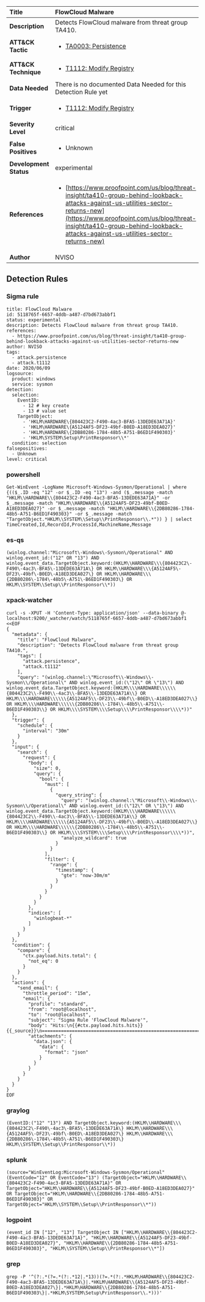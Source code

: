 | Title                    | FlowCloud Malware       |
|:-------------------------|:------------------|
| **Description**          | Detects FlowCloud malware from threat group TA410. |
| **ATT&amp;CK Tactic**    |  <ul><li>[TA0003: Persistence](https://attack.mitre.org/tactics/TA0003)</li></ul>  |
| **ATT&amp;CK Technique** | <ul><li>[T1112: Modify Registry](https://attack.mitre.org/techniques/T1112)</li></ul>  |
| **Data Needed**          |  There is no documented Data Needed for this Detection Rule yet  |
| **Trigger**              | <ul><li>[T1112: Modify Registry](../Triggers/T1112.md)</li></ul>  |
| **Severity Level**       | critical |
| **False Positives**      | <ul><li>Unknown</li></ul>  |
| **Development Status**   | experimental |
| **References**           | <ul><li>[https://www.proofpoint.com/us/blog/threat-insight/ta410-group-behind-lookback-attacks-against-us-utilities-sector-returns-new](https://www.proofpoint.com/us/blog/threat-insight/ta410-group-behind-lookback-attacks-against-us-utilities-sector-returns-new)</li></ul>  |
| **Author**               | NVISO |


## Detection Rules

### Sigma rule

```
title: FlowCloud Malware
id: 5118765f-6657-4ddb-a487-d7bd673abbf1
status: experimental
description: Detects FlowCloud malware from threat group TA410.
references:
  - https://www.proofpoint.com/us/blog/threat-insight/ta410-group-behind-lookback-attacks-against-us-utilities-sector-returns-new
author: NVISO
tags:
  - attack.persistence
  - attack.t1112
date: 2020/06/09
logsource:
  product: windows
  service: sysmon
detection:
  selection:
    EventID:
      - 12 # key create
      - 13 # value set
    TargetObject:
      - 'HKLM\HARDWARE\{804423C2-F490-4ac3-BFA5-13DEDE63A71A}'
      - 'HKLM\HARDWARE\{A5124AF5-DF23-49bf-B0ED-A18ED3DEA027}'
      - 'HKLM\HARDWARE\{2DB80286-1784-48b5-A751-B6ED1F490303}'
      - 'HKLM\SYSTEM\Setup\PrintResponsor\\*'
  condition: selection
falsepositives:
  - Unknown
level: critical

```





### powershell
    
```
Get-WinEvent -LogName Microsoft-Windows-Sysmon/Operational | where {(($_.ID -eq "12" -or $_.ID -eq "13") -and ($_.message -match "HKLM\\HARDWARE\\{804423C2-F490-4ac3-BFA5-13DEDE63A71A}" -or $_.message -match "HKLM\\HARDWARE\\{A5124AF5-DF23-49bf-B0ED-A18ED3DEA027}" -or $_.message -match "HKLM\\HARDWARE\\{2DB80286-1784-48b5-A751-B6ED1F490303}" -or $_.message -match "TargetObject.*HKLM\\SYSTEM\\Setup\\PrintResponsor\\.*")) } | select TimeCreated,Id,RecordId,ProcessId,MachineName,Message
```


### es-qs
    
```
(winlog.channel:"Microsoft\-Windows\-Sysmon\/Operational" AND winlog.event_id:("12" OR "13") AND winlog.event_data.TargetObject.keyword:(HKLM\\HARDWARE\\\{804423C2\-F490\-4ac3\-BFA5\-13DEDE63A71A\} OR HKLM\\HARDWARE\\\{A5124AF5\-DF23\-49bf\-B0ED\-A18ED3DEA027\} OR HKLM\\HARDWARE\\\{2DB80286\-1784\-48b5\-A751\-B6ED1F490303\} OR HKLM\\SYSTEM\\Setup\\PrintResponsor\\*))
```


### xpack-watcher
    
```
curl -s -XPUT -H 'Content-Type: application/json' --data-binary @- localhost:9200/_watcher/watch/5118765f-6657-4ddb-a487-d7bd673abbf1 <<EOF
{
  "metadata": {
    "title": "FlowCloud Malware",
    "description": "Detects FlowCloud malware from threat group TA410.",
    "tags": [
      "attack.persistence",
      "attack.t1112"
    ],
    "query": "(winlog.channel:\"Microsoft\\-Windows\\-Sysmon\\/Operational\" AND winlog.event_id:(\"12\" OR \"13\") AND winlog.event_data.TargetObject.keyword:(HKLM\\\\HARDWARE\\\\\\{804423C2\\-F490\\-4ac3\\-BFA5\\-13DEDE63A71A\\} OR HKLM\\\\HARDWARE\\\\\\{A5124AF5\\-DF23\\-49bf\\-B0ED\\-A18ED3DEA027\\} OR HKLM\\\\HARDWARE\\\\\\{2DB80286\\-1784\\-48b5\\-A751\\-B6ED1F490303\\} OR HKLM\\\\SYSTEM\\\\Setup\\\\PrintResponsor\\\\*))"
  },
  "trigger": {
    "schedule": {
      "interval": "30m"
    }
  },
  "input": {
    "search": {
      "request": {
        "body": {
          "size": 0,
          "query": {
            "bool": {
              "must": [
                {
                  "query_string": {
                    "query": "(winlog.channel:\"Microsoft\\-Windows\\-Sysmon\\/Operational\" AND winlog.event_id:(\"12\" OR \"13\") AND winlog.event_data.TargetObject.keyword:(HKLM\\\\HARDWARE\\\\\\{804423C2\\-F490\\-4ac3\\-BFA5\\-13DEDE63A71A\\} OR HKLM\\\\HARDWARE\\\\\\{A5124AF5\\-DF23\\-49bf\\-B0ED\\-A18ED3DEA027\\} OR HKLM\\\\HARDWARE\\\\\\{2DB80286\\-1784\\-48b5\\-A751\\-B6ED1F490303\\} OR HKLM\\\\SYSTEM\\\\Setup\\\\PrintResponsor\\\\*))",
                    "analyze_wildcard": true
                  }
                }
              ],
              "filter": {
                "range": {
                  "timestamp": {
                    "gte": "now-30m/m"
                  }
                }
              }
            }
          }
        },
        "indices": [
          "winlogbeat-*"
        ]
      }
    }
  },
  "condition": {
    "compare": {
      "ctx.payload.hits.total": {
        "not_eq": 0
      }
    }
  },
  "actions": {
    "send_email": {
      "throttle_period": "15m",
      "email": {
        "profile": "standard",
        "from": "root@localhost",
        "to": "root@localhost",
        "subject": "Sigma Rule 'FlowCloud Malware'",
        "body": "Hits:\n{{#ctx.payload.hits.hits}}{{_source}}\n================================================================================\n{{/ctx.payload.hits.hits}}",
        "attachments": {
          "data.json": {
            "data": {
              "format": "json"
            }
          }
        }
      }
    }
  }
}
EOF

```


### graylog
    
```
(EventID:("12" "13") AND TargetObject.keyword:(HKLM\\HARDWARE\\\{804423C2\-F490\-4ac3\-BFA5\-13DEDE63A71A\} HKLM\\HARDWARE\\\{A5124AF5\-DF23\-49bf\-B0ED\-A18ED3DEA027\} HKLM\\HARDWARE\\\{2DB80286\-1784\-48b5\-A751\-B6ED1F490303\} HKLM\\SYSTEM\\Setup\\PrintResponsor\\*))
```


### splunk
    
```
(source="WinEventLog:Microsoft-Windows-Sysmon/Operational" (EventCode="12" OR EventCode="13") (TargetObject="HKLM\\HARDWARE\\{804423C2-F490-4ac3-BFA5-13DEDE63A71A}" OR TargetObject="HKLM\\HARDWARE\\{A5124AF5-DF23-49bf-B0ED-A18ED3DEA027}" OR TargetObject="HKLM\\HARDWARE\\{2DB80286-1784-48b5-A751-B6ED1F490303}" OR TargetObject="HKLM\\SYSTEM\\Setup\\PrintResponsor\\*"))
```


### logpoint
    
```
(event_id IN ["12", "13"] TargetObject IN ["HKLM\\HARDWARE\\{804423C2-F490-4ac3-BFA5-13DEDE63A71A}", "HKLM\\HARDWARE\\{A5124AF5-DF23-49bf-B0ED-A18ED3DEA027}", "HKLM\\HARDWARE\\{2DB80286-1784-48b5-A751-B6ED1F490303}", "HKLM\\SYSTEM\\Setup\\PrintResponsor\\*"])
```


### grep
    
```
grep -P '^(?:.*(?=.*(?:.*12|.*13))(?=.*(?:.*HKLM\HARDWARE\\{804423C2-F490-4ac3-BFA5-13DEDE63A71A\}|.*HKLM\HARDWARE\\{A5124AF5-DF23-49bf-B0ED-A18ED3DEA027\}|.*HKLM\HARDWARE\\{2DB80286-1784-48b5-A751-B6ED1F490303\}|.*HKLM\SYSTEM\Setup\PrintResponsor\\.*)))'
```



